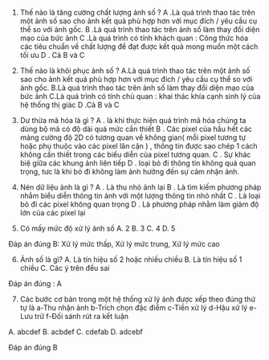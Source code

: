 1.	Thế nào là tăng cường chất lượng ảnh số ?
A .Là quá trình thao tác trên một ảnh số sao cho ảnh kết quả phù hợp hơn với mục đích / yêu cầu cụ thể so với ảnh gốc.
B .Là quá trình thao tác trên ảnh số làm thay đổi diện mạo của bức ảnh 
C .Là quá trình có tính khách quan : Công thức hóa  các tiêu chuẩn về chất lượng để đạt được kết quả mong muốn một cách tối  ưu
D . Cả B và C
2.	Thế nào là khôi phục ảnh số ?
A.Là quá trình thao tác trên một ảnh số sao cho ảnh kết quả phù hợp hơn với mục đích / yêu cầu cụ thể so với ảnh gốc.
B.Là quá trình thao tác trên ảnh số làm thay đổi diện mạo của bức ảnh 
C.Là quá trình có tính chủ quan  : khai thác khía cạnh sinh lý của hệ thống thị giác 
D .Cả B và C
3.	Dư thừa mã hóa là gì ?
A  . là khi thực hiện quá trình mã hóa chúng ta dùng bộ mã có độ dài quá mức cần thiết
B  . Các pixel của hầu hết các mảng cường độ 2D có tương quan về không gian( mỗi pixel tương tự hoặc phụ thuộc vào các pixel lân cận ) , thông tin được sao chép 1 cách không cần thiết trong các biểu diễn của pixel tương quan.
C  . Sự khác biệ giữa các khung ảnh liên tiếp
D  . loại bỏ đi thông tin không quá quan trọng, tưc là khi bỏ đi không làm ảnh hưởng đến sự cảm nhận ảnh.

4.	Nén dữ liệu ảnh là gì ?
A  . Là thu nhỏ ảnh lại
B  . Là tìm kiếm phương  pháp nhắm biểu diễn thông tin ảnh với một lượng thông tin nhỏ nhất
C  . Là loại bỏ đi các pixel không quan trọng 
D  . Là phương pháp nhằm làm giảm độ lớn của các pixel lại
5.   Có mấy mức độ xử lý ảnh số
A. 2
B. 3
C. 4
D. 5

Đáp án đúng B: Xử lý mức thấp, Xử lý mức trung, Xử lý mức cao

6.  Ảnh số là gì?
A. Là tín hiệu số  2 hoặc nhiều chiều
B. Là tín hiệu số 1 chiều
C. Các ý trên đều sai

Đáp án đúng : A

7.   Các bước cơ bản trong một hệ thống xử lý ảnh được xếp theo đúng thứ tự là
a-Thu nhận ảnh
b-Trích chọn đặc điểm
c-Tiền xử lý
d-Hậu xử lý
e-Lưu trữ
f-Đối sánh rút ra kết luận

A. abcdef
B. acbdef
C. cdefab
D. adcebf

Đáp án đúng B



